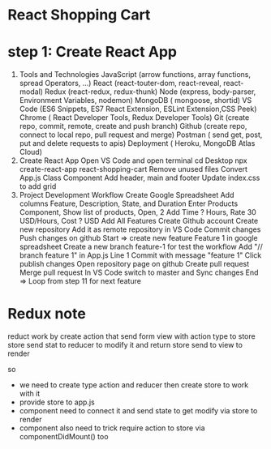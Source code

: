 # React Shopping Cart
# step 1: Create React App

1. Tools and Technologies
    JavaScript (arrow functions, array functions, spread Operators, ...)
    React (react-touter-dom, react-reveal, react-modal)
    Redux (react-redux, redux-thunk)
    Node (express, body-parser, Environment Variables, nodemon)
    MongoDB ( mongoose, shortid)
    VS Code (ES6 Snippets, ES7 React Extension, ESLint Extension,CSS Peek)
    Chrome ( React Developer Tools, Redux Developer Tools)
    Git (create repo, commit, remote, create and push branch)
    Github (create repo, connect to local repo, pull request and merge)
    Postman ( send get, post, put and delete requests to apis)
    Deployment ( Heroku, MongoDB Atlas Cloud)
2. Create React App
    Open VS Code and open terminal
    cd Desktop
    npx create-react-app react-shopping-cart
    Remove unused files
    Convert App.js Class Component
    Add header, main and footer
    Update index.css to add grid
3. Project Development Workflow
    Create Google Spreadsheet
    Add columns Feature, Description, State, and Duration
    Enter Products Component, Show list of products, Open, 2
    Add Time ? Hours, Rate 30 USD/Hours, Cost ? USD
    Add All Features
    Create Github account
    Create new repository
    Add it as remote repository in VS Code
    Commit changes
    Push changes on github
    Start => create new feature Feature 1 in google spreadsheet
    Create a new branch feature-1 for test the workflow
    Add "// branch feature 1" in App.js Line 1
    Commit with message "feature 1"
    Click publish changes
    Open repository page on github
    Create pull request
    Merge pull request
    In VS Code switch to master and Sync changes
    End => Loop from step 11 for next feature 

# Redux note
reduct work by create action that send form view with action type to store
store send stat to reducer to modify it and return
store send to view to render

so
- we need to create type action and reducer then create store to work with it
- provide store to app.js
- component need to connect it and send state to get modify via store to render
- component also need to trick require action to store via componentDidMount() too